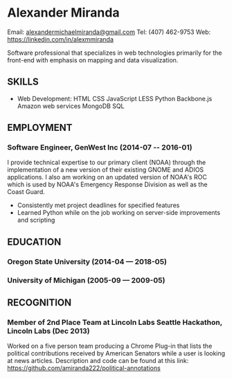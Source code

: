 Alexander Miranda
============
Email: alexandermichaelmiranda@gmail.com
Tel: (407) 462-9753
Web: https://linkedin.com/in/alexmmiranda

Software professional that specializes in web technologies primarily for the front-end with emphasis on mapping and data visualization.

## SKILLS

  - Web Development: HTML CSS JavaScript LESS Python Backbone.js Amazon web services MongoDB SQL 

## EMPLOYMENT

### Software Engineer, GenWest Inc (2014-07 -- 2016-01)
I provide technical expertise to our primary client (NOAA) through the implementation of a new version of their existing GNOME and ADIOS applications. I also am working on an updated version of NOAA's ROC which is used by NOAA's Emergency Response Division as well as the Coast Guard.
  - Consistently met project deadlines for specified features
  - Learned Python while on the job working on server-side improvements and scripting


## EDUCATION

### Oregon State University (2014-04 — 2018-05)

### University of Michigan (2005-09 — 2009-05)


## RECOGNITION

### Member of 2nd Place Team at Lincoln Labs Seattle Hackathon, Lincoln Labs (Dec 2013)
Worked on a five person team producing a Chrome Plug-in that lists the political contributions received by American Senators while a user is looking at news articles.  Description and code can be found at this link: https://github.com/amiranda222/political-annotations
